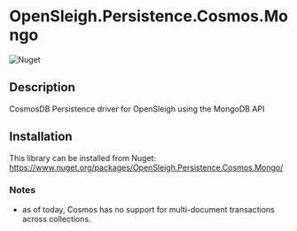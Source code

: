 # OpenSleigh.Persistence.Cosmos.Mongo
![Nuget](https://img.shields.io/nuget/v/OpenSleigh.Persistence.Cosmos.Mongo?style=plastic)

## Description
CosmosDB Persistence driver for OpenSleigh using the MongoDB API

## Installation
This library can be installed from Nuget: https://www.nuget.org/packages/OpenSleigh.Persistence.Cosmos.Mongo/

### Notes
- as of today, Cosmos has no support for multi-document transactions across collections.